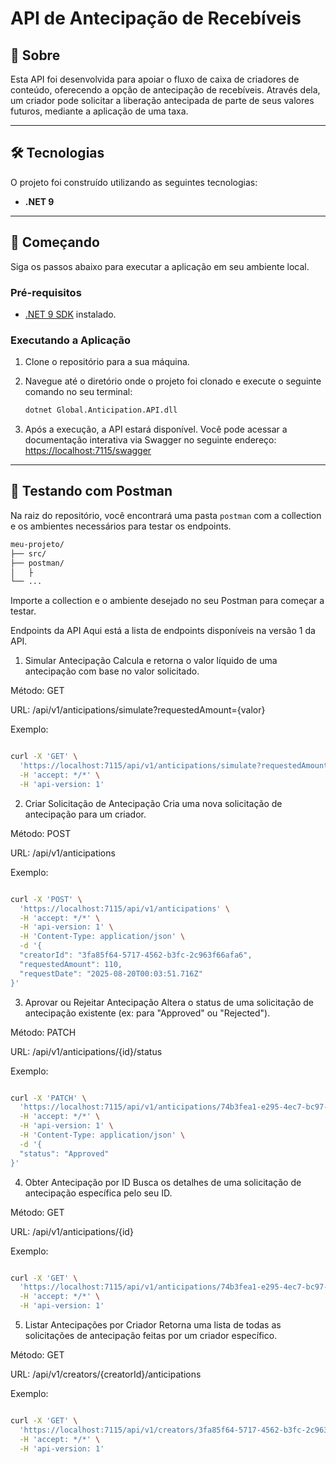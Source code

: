 # API de Antecipação de Recebíveis

## 📖 Sobre

Esta API foi desenvolvida para apoiar o fluxo de caixa de criadores de conteúdo, oferecendo a opção de antecipação de recebíveis. Através dela, um criador pode solicitar a liberação antecipada de parte de seus valores futuros, mediante a aplicação de uma taxa.

---

## 🛠️ Tecnologias

O projeto foi construído utilizando as seguintes tecnologias:

-   **.NET 9**

---

## 🚀 Começando

Siga os passos abaixo para executar a aplicação em seu ambiente local.

### Pré-requisitos

-   [.NET 9 SDK](https://dotnet.microsoft.com/download/dotnet/9.0) instalado.

### Executando a Aplicação

1.  Clone o repositório para a sua máquina.
2.  Navegue até o diretório onde o projeto foi clonado e execute o seguinte comando no seu terminal:

    ```bash
    dotnet Global.Anticipation.API.dll
    ```

3.  Após a execução, a API estará disponível. Você pode acessar a documentação interativa via Swagger no seguinte endereço:
    [https://localhost:7115/swagger](https://localhost:7115/swagger)

---

## 🧪 Testando com Postman

Na raiz do repositório, você encontrará uma pasta `postman` com a collection e os ambientes necessários para testar os endpoints.

```bash
meu-projeto/
├── src/
├── postman/
│   ├
└── ...

```

Importe a collection e o ambiente desejado no seu Postman para começar a testar.

Endpoints da API
Aqui está a lista de endpoints disponíveis na versão 1 da API.

1. Simular Antecipação
Calcula e retorna o valor líquido de uma antecipação com base no valor solicitado.

Método: GET

URL: /api/v1/anticipations/simulate?requestedAmount={valor}

Exemplo:

```bash

curl -X 'GET' \
  'https://localhost:7115/api/v1/anticipations/simulate?requestedAmount=101' \
  -H 'accept: */*' \
  -H 'api-version: 1'

```

2. Criar Solicitação de Antecipação
Cria uma nova solicitação de antecipação para um criador.

Método: POST

URL: /api/v1/anticipations

Exemplo:

```bash

curl -X 'POST' \
  'https://localhost:7115/api/v1/anticipations' \
  -H 'accept: */*' \
  -H 'api-version: 1' \
  -H 'Content-Type: application/json' \
  -d '{
  "creatorId": "3fa85f64-5717-4562-b3fc-2c963f66afa6",
  "requestedAmount": 110,
  "requestDate": "2025-08-20T00:03:51.716Z"
}'

```

3. Aprovar ou Rejeitar Antecipação
Altera o status de uma solicitação de antecipação existente (ex: para "Approved" ou "Rejected").

Método: PATCH

URL: /api/v1/anticipations/{id}/status

Exemplo:

```bash

curl -X 'PATCH' \
  'https://localhost:7115/api/v1/anticipations/74b3fea1-e295-4ec7-bc97-fc095946d57b/status' \
  -H 'accept: */*' \
  -H 'api-version: 1' \
  -H 'Content-Type: application/json' \
  -d '{
  "status": "Approved"
}'

```

4. Obter Antecipação por ID
Busca os detalhes de uma solicitação de antecipação específica pelo seu ID.

Método: GET

URL: /api/v1/anticipations/{id}

Exemplo:

```bash

curl -X 'GET' \
  'https://localhost:7115/api/v1/anticipations/74b3fea1-e295-4ec7-bc97-fc095946d57b' \
  -H 'accept: */*' \
  -H 'api-version: 1'

```

5. Listar Antecipações por Criador
Retorna uma lista de todas as solicitações de antecipação feitas por um criador específico.

Método: GET

URL: /api/v1/creators/{creatorId}/anticipations

Exemplo:

```bash

curl -X 'GET' \
  'https://localhost:7115/api/v1/creators/3fa85f64-5717-4562-b3fc-2c963f66afa6/anticipations' \
  -H 'accept: */*' \
  -H 'api-version: 1'

```
